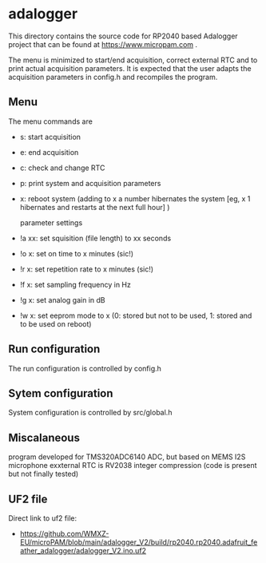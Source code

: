 # adalogger
 This directory contains the source code for RP2040 based Adalogger project that 
 can be found at https://www.micropam.com .

 The menu is minimized to start/end acquisition, correct external RTC and to print actual acquisition parameters. It is expected that the user adapts the acquisition parameters in config.h and recompiles the program.

## Menu
 The menu commands are 
 - s: start acquisition
 - e: end acquisition
 - c: check and change RTC
 - p: print system and acquisition parameters 
 - x: reboot system (adding to x a number hibernates the system [eg, x 1 hibernates and restarts at the next full hour] )

    parameter settings
 - !a xx: set squisition (file length) to xx seconds
 - !o x: set on time to x minutes (sic!)
 - !r x: set repetition rate to x minutes (sic!)
 - !f x: set sampling frequency in Hz
 - !g x: set analog gain in dB
 - !w x: set eeprom mode to x (0: stored but not to be used, 1: stored and to be used on reboot)
 
 ## Run configuration
 The run configuration is controlled by config.h

 ## Sytem configuration
 System configuration is controlled by src/global.h

## Miscalaneous
  program developed for TMS320ADC6140 ADC, but based on MEMS I2S microphone 
  exxternal RTC is RV2038
  integer compression (code is present but not finally tested)

## UF2 file
 Direct link to uf2 file: 
 - https://github.com/WMXZ-EU/microPAM/blob/main/adalogger_V2/build/rp2040.rp2040.adafruit_feather_adalogger/adalogger_V2.ino.uf2
 
 ## 